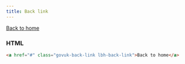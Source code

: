 ```yaml
---
title: Back link
---
```


<a href="#" class="govuk-back-link lbh-back-link">Back to home</a>

### HTML

```html
<a href="#" class="govuk-back-link lbh-back-link">Back to home</a>
```
